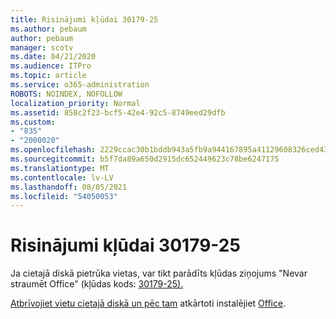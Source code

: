 ```yaml
---
title: Risinājumi kļūdai 30179-25
ms.author: pebaum
author: pebaum
manager: scotv
ms.date: 04/21/2020
ms.audience: ITPro
ms.topic: article
ms.service: o365-administration
ROBOTS: NOINDEX, NOFOLLOW
localization_priority: Normal
ms.assetid: 858c2f23-bcf5-42e4-92c5-8749eed29dfb
ms.custom:
- "835"
- "2000020"
ms.openlocfilehash: 2229ccac30b1bddb943a5fb9a944167895a41129608326ced437231166920610
ms.sourcegitcommit: b5f7da89a650d2915dc652449623c78be6247175
ms.translationtype: MT
ms.contentlocale: lv-LV
ms.lasthandoff: 08/05/2021
ms.locfileid: "54050053"
---
```

# <a name="solutions-for-error-30179-25"></a>Risinājumi kļūdai 30179-25

Ja cietajā diskā pietrūka vietas, var tikt parādīts kļūdas ziņojums "Nevar straumēt Office" (kļūdas kods: [30179-25).](https://support.office.com/article/e40d3c7d-98f6-4284-94a0-882beaa44593?wt.mc_id=Alchemy_ClientDIA)
  
[Atbrīvojiet vietu cietajā diskā un pēc tam](https://support.microsoft.com/help/12425/windows-10-free-up-drive-space) atkārtoti instalējiet [Office](https://portal.office.com/OLS/MySoftware.aspx).
  